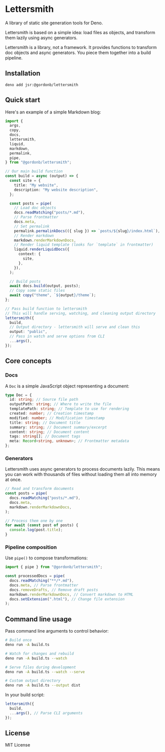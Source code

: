 # Lettersmith

A library of static site generation tools for Deno.

Lettersmith is based on a simple idea: load files as objects, and transform them
lazily using async generators.

Lettersmith is a library, not a framework. It provides functions to transform
doc objects and async generators. You piece them together into a build pipeline.

## Installation

```cli
deno add jsr:@gordonb/lettersmith
```

## Quick start

Here's an example of a simple Markdown blog:

```ts
import {
  args,
  copy,
  docs,
  lettersmith,
  liquid,
  markdown,
  permalink,
  pipe,
} from "@gordonb/lettersmith";

// Our main build function
const build = async (output) => {
  const site = {
    title: "My website",
    description: "My website description",
  };

  const posts = pipe(
    // Load doc objects
    docs.readMatching("posts/*.md"),
    // Parse frontmatter
    docs.meta,
    // Set permalink
    permalink.permalinkDocs(({ slug }) => `posts/${slug}/index.html`),
    // Render markdown
    markdown.renderMarkdownDocs,
    // Render liquid template (looks for `template` in frontmatter)
    liquid.renderLiquidDocs({
      context: {
        site,
      },
    }),
  );

  // Build posts
  await docs.build(output, posts);
  // Copy some static files
  await copy("theme", `${output}/theme`);
};

// Pass build function to lettersmith
// This will handle serving, watching, and cleaning output directory
lettersmith({
  build,
  // Output directory - lettersmith will serve and clean this
  output: "public",
  // Pass in watch and serve options from CLI
  ...args(),
});
```

## Core concepts

### Docs

A `Doc` is a simple JavaScript object representing a document:

```ts
type Doc = {
  id: string; // Source file path
  outputPath: string; // Where to write the file
  templatePath: string; // Template to use for rendering
  created: number; // Creation timestamp
  modified: number; // Modification timestamp
  title: string; // Document title
  summary: string; // Document summary/excerpt
  content: string; // Document content
  tags: string[]; // Document tags
  meta: Record<string, unknown>; // Frontmatter metadata
};
```

### Generators

Lettersmith uses async generators to process documents lazily. This means you
can work with thousands of files without loading them all into memory at once.

```ts
// Read and transform documents
const posts = pipe(
  docs.readMatching("posts/*.md"),
  docs.meta,
  markdown.renderMarkdownDocs,
);

// Process them one by one
for await (const post of posts) {
  console.log(post.title);
}
```

### Pipeline composition

Use `pipe()` to compose transformations:

```ts
import { pipe } from "@gordonb/lettersmith";

const processedDocs = pipe(
  docs.readMatching("**/*.md"),
  docs.meta, // Parse frontmatter
  docs.removeDrafts, // Remove draft posts
  markdown.renderMarkdownDocs, // Convert markdown to HTML
  docs.setExtension(".html"), // Change file extension
);
```

## Command line usage

Pass command line arguments to control behavior:

```bash
# Build once
deno run -A build.ts

# Watch for changes and rebuild
deno run -A build.ts --watch

# Serve files during development
deno run -A build.ts --watch --serve

# Custom output directory
deno run -A build.ts --output dist
```

In your build script:

```ts
lettersmith({
  build,
  ...args(), // Parse CLI arguments
});
```

## License

MIT License
